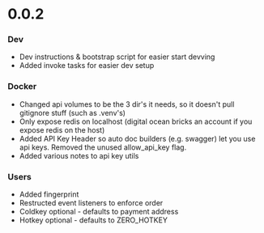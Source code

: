 
# 0.0.2

### Dev
- Dev instructions & bootstrap script for easier start devving
- Added invoke tasks for easier dev setup


### Docker
- Changed api volumes to be the 3 dir's it needs, so it doesn't pull gitignore stuff (such as .venv's)
- Only expose redis on localhost (digital ocean bricks an account if you expose redis on the host)
- Added API Key Header so auto doc builders (e.g. swagger) let you use api keys. Removed the unused allow_api_key flag.
- Added various notes to api key utils

### Users
- Added fingerprint
- Restructed event listeners to enforce order
- Coldkey optional - defaults to payment address
- Hotkey optional - defaults to ZERO_HOTKEY
